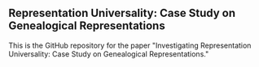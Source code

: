 ## Representation Universality: Case Study on Genealogical Representations

This is the GitHub repository for the paper "Investigating Representation Universality: Case Study on Genealogical Representations."
